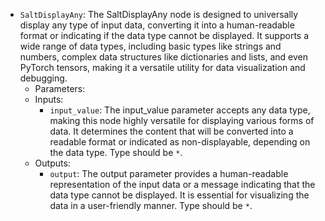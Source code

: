 - `SaltDisplayAny`: The SaltDisplayAny node is designed to universally display any type of input data, converting it into a human-readable format or indicating if the data type cannot be displayed. It supports a wide range of data types, including basic types like strings and numbers, complex data structures like dictionaries and lists, and even PyTorch tensors, making it a versatile utility for data visualization and debugging.
    - Parameters:
    - Inputs:
        - `input_value`: The input_value parameter accepts any data type, making this node highly versatile for displaying various forms of data. It determines the content that will be converted into a readable format or indicated as non-displayable, depending on the data type. Type should be `*`.
    - Outputs:
        - `output`: The output parameter provides a human-readable representation of the input data or a message indicating that the data type cannot be displayed. It is essential for visualizing the data in a user-friendly manner. Type should be `*`.
